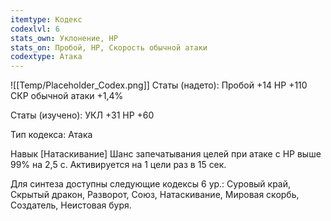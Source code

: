 ```yaml
---
itemtype: Кодекс
codexlvl: 6
stats_own: Уклонение, HP
stats_on: Пробой, HP, Скорость обычной атаки
codextype: Атака
---
```

![[Temp/Placeholder_Codex.png]]
Статы (надето):
Пробой +14
HP +110
СКР обычной атаки +1,4%

Статы (изучено):
УКЛ +31
HP +60

Тип кодекса: Атака


Навык
[Натаскивание]
Шанс запечатывания целей при атаке с HP выше 99% на 2,5 с. Активируется на 1 цели раз в 15 сек.



Для синтеза доступны следующие кодексы 6 ур.: Суровый край, Скрытый дракон, Разворот, Союз, Натаскивание, Мировая скорбь, Создатель, Неистовая буря.
